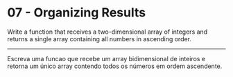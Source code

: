 # 07 - Organizing Results

Write a function that receives a two-dimensional array
of integers and returns a single array containing all
numbers in ascending order.

---

Escreva uma funcao que recebe um array bidimensional
de inteiros e retorna um único array contendo todos os
números em ordem ascendente.